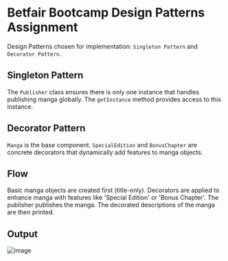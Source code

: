 # Betfair Bootcamp Design Patterns Assignment
Design Patterns chosen for implementation: `Singleton Pattern` and `Decorator Pattern`.

## Singleton Pattern
The `Publisher` class ensures there is only one instance that handles publishing manga globally.
The `getInstance` method provides access to this instance.

## Decorator Pattern
`Manga` is the base component.
`SpecialEdition` and `BonusChapter` are concrete decorators that dynamically add features to manga objects.

## Flow
Basic manga objects are created first (title-only).
Decorators are applied to enhance manga with features like 'Special Edition' or 'Bonus Chapter'.
The publisher publishes the manga.
The decorated descriptions of the manga are then printed.

## Output
![image](https://github.com/user-attachments/assets/a28c410f-2fdc-47ee-bc38-2c6980f83011)
